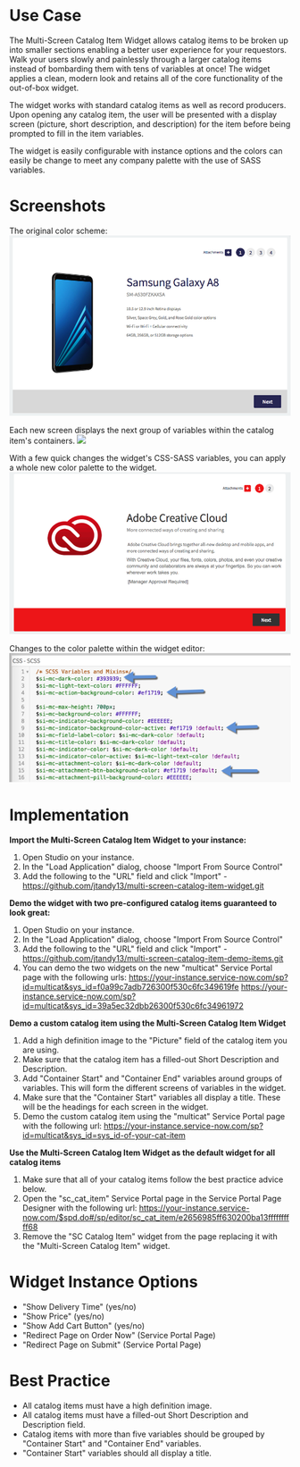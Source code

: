 # Use Case
The Multi-Screen Catalog Item Widget allows catalog items to be broken up into smaller sections enabling a better user experience for your requestors. Walk your users slowly and painlessly through a larger catalog items instead of bombarding them with tens of variables at once! The widget applies a clean, modern look and retains all of the core functionality of the out-of-box widget.

The widget works with standard catalog items as well as record producers. Upon opening any catalog item, the user will be presented with a display screen (picture, short description, and description) for the item before being prompted to fill in the item variables.

The widget is easily configurable with instance options and the colors can easily be change to meet any company palette with the use of SASS variables. 

# Screenshots
The original color scheme:
<img src="main-screen-blue.png">

Each new screen displays the next group of variables within the catalog item's containers.
![](name-of-giphy.gif)

With a few quick changes the widget's CSS-SASS variables, you can apply a whole new color palette to the widget.
<img src="main-screen-red.png">

Changes to the color palette within the widget editor:
<img src="sass-variable-changes.png">

# Implementation
**Import the Multi-Screen Catalog Item Widget to your instance:**
1. Open Studio on your instance.
2. In the "Load Application" dialog, choose "Import From Source Control"
3. Add the following to the "URL" field and click "Import" - https://github.com/jtandy13/multi-screen-catalog-item-widget.git

**Demo the widget with two pre-configured catalog items guaranteed to look great:**
1. Open Studio on your instance.
2. In the "Load Application" dialog, choose "Import From Source Control"
3. Add the following to the "URL" field and click "Import" - https://github.com/jtandy13/multi-screen-catalog-item-demo-items.git
4. You can demo the two widgets on the new "multicat" Service Portal page with the following urls:
https://your-instance.service-now.com/sp?id=multicat&sys_id=f0a99c7adb726300f530c6fc349619fe
https://your-instance.service-now.com/sp?id=multicat&sys_id=39a5ec32dbb26300f530c6fc34961972

**Demo a custom catalog item using the Multi-Screen Catalog Item Widget**
1. Add a high definition image to the "Picture" field of the catalog item you are using.
2. Make sure that the catalog item has a filled-out Short Description and Description.
3. Add "Container Start" and "Container End" variables around groups of variables. This will form the different screens of variables in the widget. 
4. Make sure that the "Container Start" variables all display a title. These will be the headings for each screen in the widget.
5. Demo the custom catalog item using the "multicat" Service Portal page with the following url:
https://your-instance.service-now.com/sp?id=multicat&sys_id=sys_id-of-your-cat-item

**Use the Multi-Screen Catalog Item Widget as the default widget for all catalog items**
1. Make sure that all of your catalog items follow the best practice advice below.
2. Open the "sc_cat_item" Service Portal page in the Service Portal Page Designer with the following url: https://your-instance.service-now.com/$spd.do#/sp/editor/sc_cat_item/e2656985ff630200ba13ffffffffff68
3. Remove the "SC Catalog Item" widget from the page replacing it with the "Multi-Screen Catalog Item" widget.

# Widget Instance Options
- "Show Delivery Time" (yes/no)
- "Show Price" (yes/no)
- "Show Add Cart Button" (yes/no)
- "Redirect Page on Order Now" (Service Portal Page)
- "Redirect Page on Submit" (Service Portal Page)

# Best Practice
- All catalog items must have a high definition image.
- All catalog items must have a filled-out Short Description and Description field.
- Catalog items with more than five variables should be grouped by "Container Start" and "Container End" variables.
- "Container Start" variables should all display a title.

